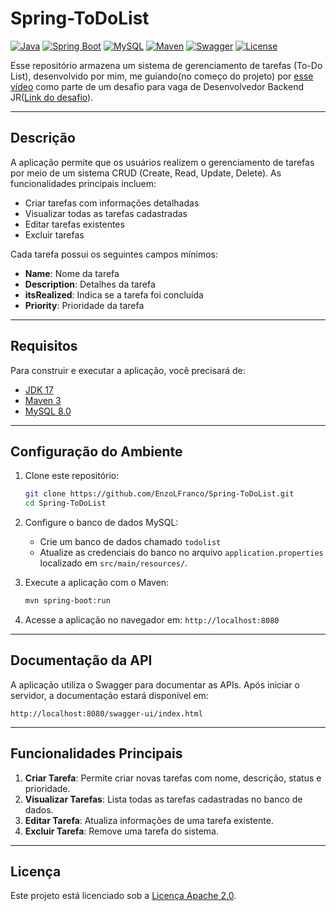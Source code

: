 # Spring-ToDoList

[![Java](https://img.shields.io/badge/Java-ED8B00?style=for-the-badge&logo=java&logoColor=white)](https://www.oracle.com/java/)
[![Spring Boot](https://img.shields.io/badge/Spring_Boot-6DB33F?style=for-the-badge&logo=spring-boot&logoColor=white)](https://spring.io/projects/spring-boot)
[![MySQL](https://img.shields.io/badge/MySQL-4479A1?style=for-the-badge&logo=mysql&logoColor=white)](https://www.mysql.com/)
[![Maven](https://img.shields.io/badge/Maven-C71A36?style=for-the-badge&logo=apache-maven&logoColor=white)](https://maven.apache.org/)
[![Swagger](https://img.shields.io/badge/Swagger-85EA2D?style=for-the-badge&logo=swagger&logoColor=white)](https://swagger.io/)
[![License](https://img.shields.io/badge/license-Apache%202.0-blue)](http://www.apache.org/licenses/LICENSE-2.0.html)

Esse repositório armazena um sistema de gerenciamento de tarefas (To-Do List), desenvolvido por mim, me guiando(no começo do projeto) por [esse vídeo](https://www.youtube.com/watch?v=IjProDV001o&list=PLiFLtuN04BS0pzDbDiuSh-Mt-ifgiiogs&index=2) como parte de um desafio para vaga de Desenvolvedor Backend JR([Link do desafio](https://github.com/simplify-tec/desafio-junior-backend-simplify)).

---

## Descrição

A aplicação permite que os usuários realizem o gerenciamento de tarefas por meio de um sistema CRUD (Create, Read, Update, Delete). As funcionalidades principais incluem:

- Criar tarefas com informações detalhadas
- Visualizar todas as tarefas cadastradas
- Editar tarefas existentes
- Excluir tarefas

Cada tarefa possui os seguintes campos mínimos:
- **Name**: Nome da tarefa
- **Description**: Detalhes da tarefa
- **itsRealized**: Indica se a tarefa foi concluída
- **Priority**: Prioridade da tarefa

---

## Requisitos

Para construir e executar a aplicação, você precisará de:

- [JDK 17](https://www.oracle.com/java/technologies/javase-jdk17-downloads.html)
- [Maven 3](https://maven.apache.org/)
- [MySQL 8.0](https://dev.mysql.com/downloads/mysql/)

---

## Configuração do Ambiente

1. Clone este repositório:

   ```bash
   git clone https://github.com/EnzoLFranco/Spring-ToDoList.git
   cd Spring-ToDoList
   ```

2. Configure o banco de dados MySQL:
   - Crie um banco de dados chamado `todolist`
   - Atualize as credenciais do banco no arquivo `application.properties` localizado em `src/main/resources/`.

3. Execute a aplicação com o Maven:

   ```bash
   mvn spring-boot:run
   ```

4. Acesse a aplicação no navegador em: `http://localhost:8080`

---

## Documentação da API

A aplicação utiliza o Swagger para documentar as APIs. Após iniciar o servidor, a documentação estará disponível em:

```
http://localhost:8080/swagger-ui/index.html
```

---

## Funcionalidades Principais

1. **Criar Tarefa**: Permite criar novas tarefas com nome, descrição, status e prioridade.
2. **Visualizar Tarefas**: Lista todas as tarefas cadastradas no banco de dados.
3. **Editar Tarefa**: Atualiza informações de uma tarefa existente.
4. **Excluir Tarefa**: Remove uma tarefa do sistema.

---

## Licença

Este projeto está licenciado sob a [Licença Apache 2.0](http://www.apache.org/licenses/LICENSE-2.0.html).
